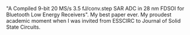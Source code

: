 "A Compiled 9-bit 20 MS/s 3.5 fJ/conv.step SAR ADC in 28 nm FDSOI for Bluetooth
Low Energy Receivers". My best paper ever. My proudest academic moment when I
was invited from ESSCIRC to Journal of Solid State Circuits. 
